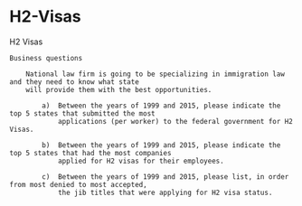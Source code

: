 # H2-Visas

H2 Visas

	Business questions
	
		National law firm is going to be specializing in immigration law and they need to know what state 
		will provide them with the best opportunities.
		
			a)	Between the years of 1999 and 2015, please indicate the top 5 states that submitted the most 
				applications (per worker) to the federal government for H2 Visas.
				
			b)	Between the years of 1999 and 2015, please indicate the top 5 states that had the most companies 
				applied for H2 visas for their employees.
				
			c)	Between the years of 1999 and 2015, please list, in order from most denied to most accepted, 
				the jib titles that were applying for H2 visa status.
